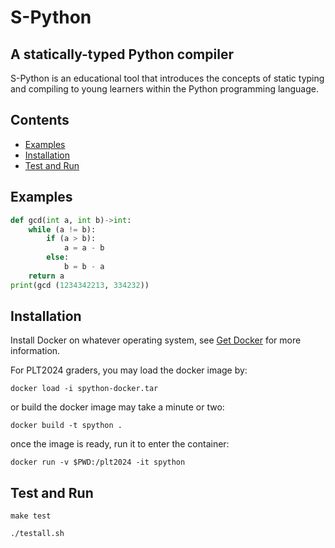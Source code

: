 # S-Python
## A statically-typed Python compiler   

S-Python is an educational tool that introduces the concepts of static typing and compiling to young learners within the Python programming language.

## Contents
* [Examples](#ex)
* [Installation](#install)
* [Test and Run](#test)

## <a name="ex"></a> Examples
```py
def gcd(int a, int b)->int:
    while (a != b):
        if (a > b):    
            a = a - b
        else:
            b = b - a
    return a
print(gcd (1234342213, 334232))
```
## <a name="install"></a> Installation

Install Docker on whatever operating system, see [Get Docker](https://docs.docker.com/get-docker/) for more information.

For PLT2024 graders, you may load the docker image by:
```console
docker load -i spython-docker.tar
```

or build the docker image may take a minute or two:
```console
docker build -t spython .
```

once the image is ready, run it to enter the container:
```console
docker run -v $PWD:/plt2024 -it spython
```

## <a name="test"></a> Test and Run
```console
make test
```
```console
./testall.sh
```
